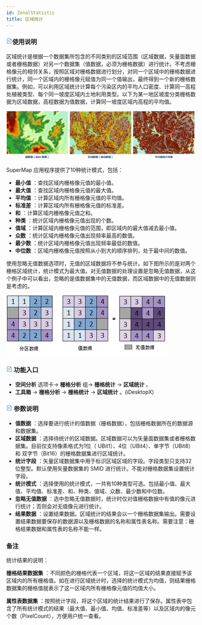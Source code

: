 ```yaml
---
id: ZonalStatistic
title: 区域统计
---
```

### ![](../../../img/read.gif)使用说明

区域统计是根据一个数据集所包含的不同类别的区域范围（区域数据，矢量面数据或者栅格数据）对另一个数据集（值数据，必须为栅格数据）进行统计。不考虑栅格像元的相邻关系，按照区域对栅格数据进行划分，对同一个区域中的栅格数据进行统计，同一个区域内的栅格像元赋值为同一个值输出，最终得到一个新的栅格数据集。例如，可以利用区域统计计算每个污染区内的平均人口密度、计算同一高程处植被类型、每个同一坡度区域内土地利用类型。以下为某一地区坡度分类栅格数据为区域数据，高程数据为值数据，计算同一坡度区域内高程的平均值。

![](img/demdata.png) 

SuperMap 应用程序提供了10种统计模式，包括：
  * **最小值** ：查找区域内栅格像元值的最小值。
  * **最大值** ：查找区域内栅格像元值的最大值。
  * **平均值** ：计算区域内所有栅格像元值的平均值。
  * **标准差** ：计算区域内所有栅格像元值的标准差。
  * **和** ：计算区域内栅格像元值之和。
  * **种类** ：统计区域内栅格像元值出现的个数。
  * **值域** ：计算区域内栅格像元值的范围，即区域内的最大值减去最小值。
  * **众数** ：统计区域内栅格像元值出现频率最高的数值。
  * **最少数** ：统计区域内栅格像元值出现频率最低的数值。
  * **中位数** ：区域内栅格像元值按照从小到大的顺序排列，处于最中间的数值。

使用忽略无值数据选项时，无值的区域数据将不参与统计。如下图所示的是对两个栅格区域统计，统计模式为最大值。对无值数据的处理设置是忽略无值数据，从这个例子中可以看出，忽略的是值数据集中的无值数据，而区域数据中的无值数据则是考虑的。

![](img/ZonalExample.png)  

### ![](../../../img/read.gif) 功能入口

  * **空间分析** 选项卡-> **栅格分析** 组-> **栅格统计** -> **区域统计** 。
  * **工具箱** -> **栅格分析** -> **栅格统计** -> **区域统计** 。(iDesktopX) 

### ![](../../../img/read.gif) 参数说明

  * **值数据** ：选择要进行统计的值数据（栅格数据），包括栅格数据所在的数据源和数据集。
  * **区域数据** ：选择待统计的区域数据。区域数据可以为矢量面数据集或者栅格数据集。目前仅支持像素格式为1位（ UBit1）、4位（UBit4）、单字节（UBit8） 和 双字节（Bit16）的栅格数据集进行区域统计。 
  * **统计字段** ：矢量区域数据集中用于标识区域区域的字段。字段类型只支持32位整型。默认使用矢量数据集的 SMID 进行统计。不能对栅格数据集设置统计字段。
  * **统计模式** ：选择使用的统计模式，一共有10种类型可选。包括最小值、最大值、平均值、标准差、和、种类、值域、众数、最少数和中位数。
  * **忽略无值数据** ：选中忽略无值数据时，统计时仅对值栅格数据中有值的像元进行统计；否则会对无值像元进行统计。
  * **结果数据** ：设置结果数据。区域统计的结果会以一个栅格数据集输出。需要设置结果数据要保存的数据源以及栅格数据的名称和属性表名称。需要注意：栅格结果数据和属性表的名称不能一样。

### 备注

统计结果的说明：

**栅格结果数据集**
：不同颜色的栅格代表一个区域，将这一区域的结果直接赋予该区域内的所有栅格值。如在进行区域统计时，选择的统计模式为均值，则结果栅格数据集的栅格值就表示了这一区域内所有栅格像元值的均值大小。

**属性表数据集**
：按照统计字段，将这个区域的统计结果进行了保存。属性表中包含了所有统计模式的结果（最大值、最小值、均值、标准差等）以及区域内的像元个数（PixelCount），方便用户统一查看。